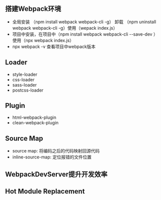 ## 搭建Webpack环境

* 全局安装 （npm install webpack webpack-cli -g） 卸载 （npm uninstall webpack webpack-cli -g）使用（wepack index.js）
* 项目中安装，在项目中（npm install webpack webpack-cli --save-dev ）使用（npx webpack index.js）
* npx webpack -v  查看项目中webpack版本

## Loader

* style-loader
* css-loader
* sass-loader
* postcss-loader

## Plugin

* html-webpack-plugin
* clean-webpack-plugin

## Source Map

* source map: 将编码之后的代码映射回源代码
* inline-source-map: 定位报错的文件位置

## WebpackDevServer提升开发效率

## Hot Module Replacement





